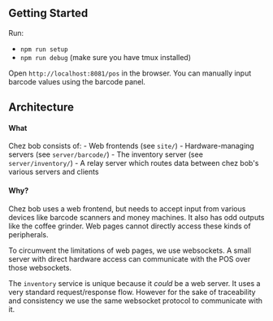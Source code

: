## Getting Started

Run:

- `npm run setup`
- `npm run debug` (make sure you have tmux installed)

Open `http://localhost:8081/pos` in the browser.
You can manually input barcode values using the barcode panel.


## Architecture

#### What
Chez bob consists of:
    - Web frontends (see `site/`)
    - Hardware-managing servers (see `server/barcode/`)
    - The inventory server (see `server/inventory/`)
    - A relay server which routes data between chez bob's various servers and clients

#### Why?
Chez bob uses a web frontend, but needs to accept input from various devices
like barcode scanners and money machines. It also has odd outputs like the
coffee grinder. Web pages cannot directly access these kinds of peripherals.

To circumvent the limitations of web pages, we use websockets. A small server
with direct hardware access can communicate with the POS over those websockets.

The `inventory` service is unique because it *could* be a web server. It uses a very standard request/response flow. However for the sake of traceability and consistency we use the same websocket protocol to communicate with it.
